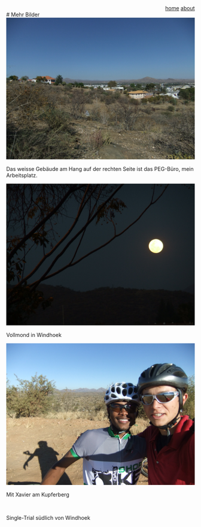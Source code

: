 <div class="bg">
 
 <div align="right" padding-right="10px">
   <a class="menuButton" href="../index.html">home</a>
   <a class="menuButton" href="../about/about.html">about</a>
 </div>
 
</div>

<div class="post">
# Mehr Bilder

<div class="figure_large">
 <img src="DSCF5354.JPG" alt="" /><p class="caption">Das weisse Gebäude am Hang auf der rechten Seite ist das PEG-Büro, mein Arbeitsplatz.</p>
</div>
<div class="figure_large">
 <img src="DSCF5404.JPG" alt="" /><p class="caption">Vollmond in Windhoek</p>
</div>
<div class="figure_large">
 <img src="DSCF5383.JPG" alt="Biken auf Schotterpiste" /><p class="caption">Mit Xavier am Kupferberg</p>
</div>

<div class="figure_large">
   <img src="DSCF5395.JPG" alt="" /><p class="caption">Single-Trial südlich von Windhoek</p>
</div>

</div>
